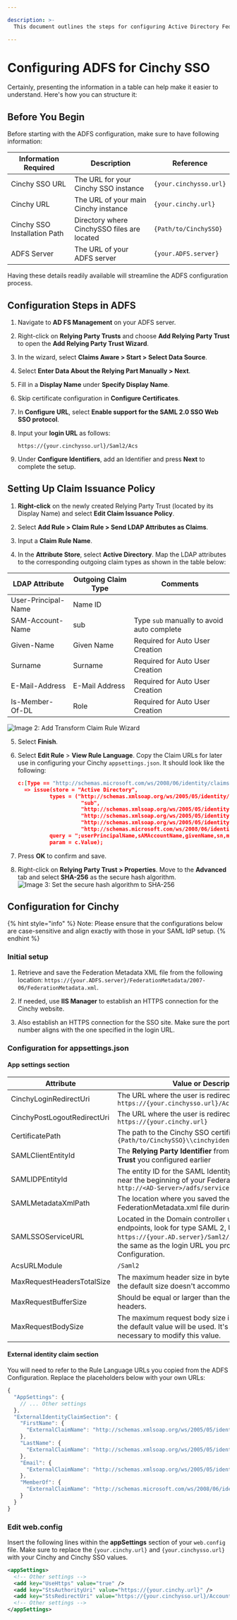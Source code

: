 ```yaml
---

description: >-
  This document outlines the steps for configuring Active Directory Federation Services (ADFS) to facilitate Single Sign-On (SSO) with Cinchy.

---
```


# Configuring ADFS for Cinchy SSO

Certainly, presenting the information in a table can help make it easier to understand. Here's how you can structure it:

## Before You Begin

Before starting with the ADFS configuration, make sure to have following information:

| Information Required        | Description                                       |  Reference     |
|-----------------------------|---------------------------------------------------|-----------------------|
| Cinchy SSO URL              | The URL for your Cinchy SSO instance              | `{your.cinchysso.url}` |
| Cinchy URL                  | The URL of your main Cinchy instance              | `{your.cinchy.url}`    |
| Cinchy SSO Installation Path| Directory where CinchySSO files are located       | `{Path/to/CinchySSO}`  |
| ADFS Server                 | The URL of your ADFS server                       | `{your.ADFS.server}`   |

Having these details readily available will streamline the ADFS configuration process.

## Configuration Steps in ADFS

1. Navigate to **AD FS Management** on your ADFS server.

2. Right-click on **Relying Party Trusts** and choose **Add Relying Party Trust** to open the **Add Relying Party Trust Wizard**.  

3. In the wizard, select **Claims Aware > Start > Select Data Source**.

4. Select **Enter Data About the Relying Part Manually > Next**.

5. Fill in a **Display Name** under **Specify Display Name**.

6. Skip certificate configuration in **Configure Certificates**.

7. In **Configure URL**, select **Enable support for the SAML 2.0 SSO Web SSO protocol**.

8. Input your **login URL** as follows:

   ```
   https://{your.cinchysso.url}/Saml2/Acs
   ```

9. Under **Configure Identifiers**, add an Identifier and press **Next** to complete the setup.

## Setting Up Claim Issuance Policy

1. **Right-click** on the newly created Relying Party Trust (located by its Display Name) and select **Edit Claim Issuance Policy**.

2. Select **Add Rule > Claim Rule > Send LDAP Attributes as Claims**.

3. Input a **Claim Rule Name**.

4. In the **Attribute Store**, select **Active Directory**. Map the LDAP attributes to the corresponding outgoing claim types as shown in the table below:

| LDAP Attribute      | Outgoing Claim Type | Comments                                   |
| ------------------- | ------------------- | ------------------------------------------ |
| User-Principal-Name | Name ID             |                                            |
| SAM-Account-Name    | sub                 | Type `sub` manually to avoid auto complete |
| Given-Name          | Given Name          | Required for Auto User Creation            |
| Surname             | Surname             | Required for Auto User Creation            |
| E-Mail-Address      | E-Mail Address      | Required for Auto User Creation            |
| Is-Member-Of-DL     | Role                | Required for Auto User Creation            |

![Image 2: Add Transform Claim Rule Wizard](<../../../../../.gitbook/assets/image (495).png>)

5. Select **Finish**.

6. Select **Edit Rule** > **View Rule Language**. Copy the Claim URLs for later use in configuring your Cinchy `appsettings.json`. It should look like the following:
    ```json
    c:[Type == "http://schemas.microsoft.com/ws/2008/06/identity/claims/windowsaccountname", Issuer == "AD AUTHORITY"]
      => issue(store = "Active Directory",
              types = ("http://schemas.xmlsoap.org/ws/2005/05/identity/claims/nameidentifier",
                        "sub",
                        "http://schemas.xmlsoap.org/ws/2005/05/identity/claims/givenname",
                        "http://schemas.xmlsoap.org/ws/2005/05/identity/claims/surname",
                        "http://schemas.xmlsoap.org/ws/2005/05/identity/claims/emailaddress",
                        "http://schemas.microsoft.com/ws/2008/06/identity/claims/role"),
              query = ";userPrincipalName,sAMAccountName,givenName,sn,mail,memberOf;{0}",
              param = c.Value);
    ```
    

7. Press **OK** to confirm and save.

8. Right-click on **Relying Party Trust > Properties**. Move to the **Advanced** tab and select **SHA-256** as the secure hash algorithm.  
   ![Image 3: Set the secure hash algorithm to SHA-256](<../../../../../.gitbook/assets/image (583).png>)

## Configuration for Cinchy

{% hint style="info" %}
Note: Please ensure that the configurations below are case-sensitive and align exactly with those in your SAML IdP setup.
{% endhint %}

### Initial setup

1. Retrieve and save the Federation Metadata XML file from the following location: `https://{your.ADFS.server}/FederationMetadata/2007-06/FederationMetadata.xml`.

2. If needed, use **IIS Manager** to establish an HTTPS connection for the Cinchy website.

3. Also establish an HTTPS connection for the SSO site. Make sure the port number aligns with the one specified in the login URL.

### Configuration for appsettings.json

#### App settings section

| Attribute                   | Value or Description                                                                                                                                                                                                |
| --------------------------- | ------------------------------------------------------------------------------------------------------------------------------------------------------------------------------------------------------------------- |
| CinchyLoginRedirectUri      | The URL where the user is redirected to log in: `https://{your.cinchysso.url}/Account/LoginRedirect`                                                                                                                |
| CinchyPostLogoutRedirectUri | The URL where the user is redirected after logout: `https://{your.cinchy.url}`                                                                                                                                      |
| CertificatePath             | The path to the Cinchy SSO certificate: `{Path/to/CinchySSO}\\cinchyidentitysrv.pfx`                                                                                                                                |
| SAMLClientEntityId          | The **Relying Party Identifier** from the **Relying Party Trust** you configured earlier                                                                                                                            |
| SAMLIDPEntityId             | The entity ID for the SAML Identity Provider, as seen near the beginning of your FederationMetadata.xml: `http://<AD-Server>/adfs/services/trust`                                                                   |
| SAMLMetadataXmlPath         | The location where you saved the FederationMetadata.xml file during step 1                                                                                                                                          |
| SAMLSSOServiceURL           | Located in the Domain controller under in-service endpoints, look for type SAML 2, URL path: `https://{your.AD.server}/Saml2/Acs`. This should be the same as the login URL you provided in the ADFS Configuration. |
| AcsURLModule                | `/Saml2`                                                                                                                                                                                                            |
| MaxRequestHeadersTotalSize  | The maximum header size in bytes. Adjust this value if the default size doesn't accommodate your needs.                                                                                                             |
| MaxRequestBufferSize        | Should be equal or larger than the total size of your headers.                                                                                                                                                      |
| MaxRequestBodySize          | The maximum request body size in bytes. If set to `-1`, the default value will be used. It's usually not necessary to modify this value.                                                                            |

#### External identity claim section

You will need to refer to the Rule Language URLs you copied from the ADFS Configuration. Replace the placeholders below with your own URLs:

```js
{
  "AppSettings": {
    // ... Other settings
  },
  "ExternalIdentityClaimSection": {
    "FirstName": {
      "ExternalClaimName": "http://schemas.xmlsoap.org/ws/2005/05/identity/claims/givenname"
    },
    "LastName": {
      "ExternalClaimName": "http://schemas.xmlsoap.org/ws/2005/05/identity/claims/surname"
    },
    "Email": {
      "ExternalClaimName": "http://schemas.xmlsoap.org/ws/2005/05/identity/claims/emailaddress"
    },
    "MemberOf": {
      "ExternalClaimName": "http://schemas.microsoft.com/ws/2008/06/identity/claims/role"
    }
  }
}
```

### Edit web.config

Insert the following lines within the **appSettings** section of your `web.config` file. Make sure to replace the 
`{your.cinchy.url}` and `{your.cinchysso.url}` with your Cinchy and Cinchy SSO values.

```xml
<appSettings>
  <!-- Other settings -->
  <add key="UseHttps" value="true" />
  <add key="StsAuthorityUri" value="https://{your.cinchy.url}" />
  <add key="StsRedirectUri" value="https://{your.cinchysso.url}/Account/LoginRedirect" />
  <!-- Other settings -->
</appSettings>
```
